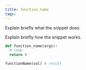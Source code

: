 ```yaml
---
title: function_name
tags: 
---
```


Explain briefly what the snippet does.

Explain briefly how the snippet works.

```py
def function_name(args):
  # code
  return 0
```

```py
functionName(val) # result
```
